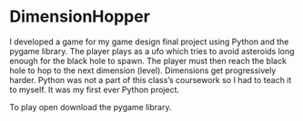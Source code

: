 # DimensionHopper
I developed a game for my game design final project using Python and the pygame library. The player plays as a ufo which tries to avoid asteroids long enough for the black hole to spawn. The player must then reach the black hole to hop to the next dimension (level). Dimensions get progressively harder. Python was not a part of this class’s coursework so I had to teach it to myself. It was my first ever Python project.

To play open download the pygame library.
